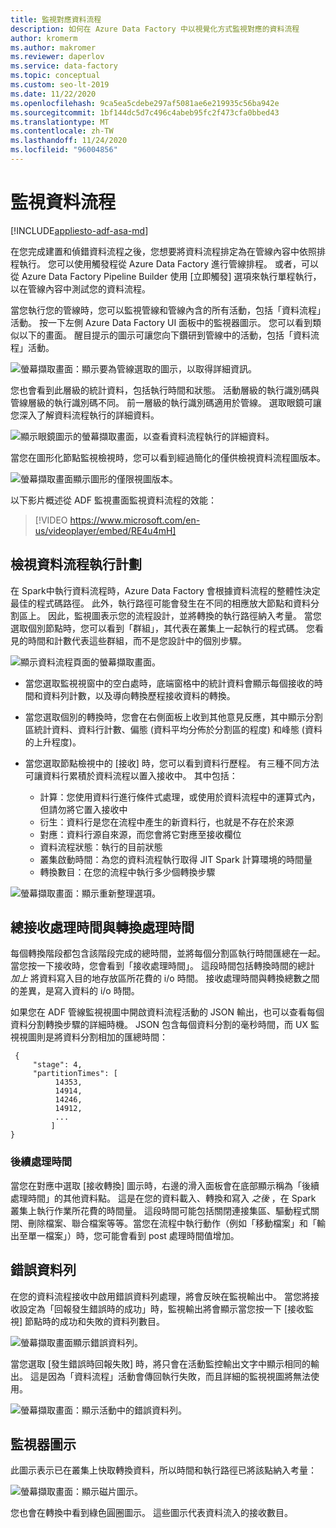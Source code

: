 ```yaml
---
title: 監視對應資料流程
description: 如何在 Azure Data Factory 中以視覺化方式監視對應的資料流程
author: kromerm
ms.author: makromer
ms.reviewer: daperlov
ms.service: data-factory
ms.topic: conceptual
ms.custom: seo-lt-2019
ms.date: 11/22/2020
ms.openlocfilehash: 9ca5ea5cdebe297af5081ae6e219935c56ba942e
ms.sourcegitcommit: 1bf144dc5d7c496c4abeb95fc2f473cfa0bbed43
ms.translationtype: MT
ms.contentlocale: zh-TW
ms.lasthandoff: 11/24/2020
ms.locfileid: "96004856"
---
```

# <a name="monitor-data-flows"></a>監視資料流程

[!INCLUDE[appliesto-adf-asa-md](includes/appliesto-adf-asa-md.md)]

在您完成建置和偵錯資料流程之後，您想要將資料流程排定為在管線內容中依照排程執行。 您可以使用觸發程從 Azure Data Factory 進行管線排程。 或者，可以從 Azure Data Factory Pipeline Builder 使用 [立即觸發] 選項來執行單程執行，以在管線內容中測試您的資料流程。

當您執行您的管線時，您可以監視管線和管線內含的所有活動，包括「資料流程」活動。 按一下左側 Azure Data Factory UI 面板中的監視器圖示。 您可以看到類似以下的畫面。 醒目提示的圖示可讓您向下鑽研到管線中的活動，包括「資料流程」活動。

![螢幕擷取畫面：顯示要為管線選取的圖示，以取得詳細資訊。](media/data-flow/mon001.png "資料流程監視")

您也會看到此層級的統計資料，包括執行時間和狀態。 活動層級的執行識別碼與管線層級的執行識別碼不同。 前一層級的執行識別碼適用於管線。 選取眼鏡可讓您深入了解資料流程執行的詳細資料。

![顯示眼鏡圖示的螢幕擷取畫面，以查看資料流程執行的詳細資料。](media/data-flow/monitoring-details.png "資料流程監視")

當您在圖形化節點監視檢視時，您可以看到經過簡化的僅供檢視資料流程圖版本。

![螢幕擷取畫面顯示圖形的僅限視圖版本。](media/data-flow/mon003.png "資料流程監視")

以下影片概述從 ADF 監視畫面監視資料流程的效能：

> [!VIDEO https://www.microsoft.com/en-us/videoplayer/embed/RE4u4mH]

## <a name="view-data-flow-execution-plans"></a>檢視資料流程執行計劃

在 Spark中執行資料流程時，Azure Data Factory 會根據資料流程的整體性決定最佳的程式碼路徑。 此外，執行路徑可能會發生在不同的相應放大節點和資料分割區上。 因此，監視圖表示您的流程設計，並將轉換的執行路徑納入考量。 當您選取個別節點時，您可以看到「群組」，其代表在叢集上一起執行的程式碼。 您看見的時間和計數代表這些群組，而不是您設計中的個別步驟。

![顯示資料流程頁面的螢幕擷取畫面。](media/data-flow/mon004.png "資料流程監視")

* 當您選取監視視窗中的空白處時，底端窗格中的統計資料會顯示每個接收的時間和資料列計數，以及導向轉換歷程接收資料的轉換。

* 當您選取個別的轉換時，您會在右側面板上收到其他意見反應，其中顯示分割區統計資料、資料行計數、偏態 (資料平均分佈於分割區的程度) 和峰態 (資料的上升程度)。

* 當您選取節點檢視中的 [接收] 時，您可以看到資料行歷程。 有三種不同方法可讓資料行累積於資料流程以置入接收中。 其中包括：

  * 計算：您使用資料行進行條件式處理，或使用於資料流程中的運算式內，但請勿將它置入接收中
  * 衍生：資料行是您在流程中產生的新資料行，也就是不存在於來源
  * 對應：資料行源自來源，而您會將它對應至接收欄位
  * 資料流程狀態：執行的目前狀態
  * 叢集啟動時間：為您的資料流程執行取得 JIT Spark 計算環境的時間量
  * 轉換數目：在您的流程中執行多少個轉換步驟
  
![螢幕擷取畫面：顯示重新整理選項。](media/data-flow/monitornew.png "資料流程監視 (新增)")

## <a name="total-sink-processing-time-vs-transformation-processing-time"></a>總接收處理時間與轉換處理時間

每個轉換階段都包含該階段完成的總時間，並將每個分割區執行時間匯總在一起。 當您按一下接收時，您會看到「接收處理時間」。 這段時間包括轉換時間的總計 *加上* 將資料寫入目的地存放區所花費的 i/o 時間。 接收處理時間與轉換總數之間的差異，是寫入資料的 i/o 時間。

如果您在 ADF 管線監視視圖中開啟資料流程活動的 JSON 輸出，也可以查看每個資料分割轉換步驟的詳細時機。 JSON 包含每個資料分割的毫秒時間，而 UX 監視視圖則是將資料分割相加的匯總時間：

```
 {
     "stage": 4,
     "partitionTimes": [
          14353,
          14914,
          14246,
          14912,
          ...
         ]
}
```

### <a name="post-processing-time"></a>後續處理時間

當您在對應中選取 [接收轉換] 圖示時，右邊的滑入面板會在底部顯示稱為「後續處理時間」的其他資料點。 這是在您的資料載入、轉換和寫入 *之後* ，在 Spark 叢集上執行作業所花費的時間量。 這段時間可能包括關閉連接集區、驅動程式關閉、刪除檔案、聯合檔案等等。當您在流程中執行動作（例如「移動檔案」和「輸出至單一檔案」）時，您可能會看到 post 處理時間值增加。
  
## <a name="error-rows"></a>錯誤資料列

在您的資料流程接收中啟用錯誤資料列處理，將會反映在監視輸出中。 當您將接收設定為「回報發生錯誤時的成功」時，監視輸出將會顯示當您按一下 [接收監視] 節點時的成功和失敗的資料列數目。

![螢幕擷取畫面顯示錯誤資料列。](media/data-flow/error-row-2.png "錯誤資料列監視成功")

當您選取 [發生錯誤時回報失敗] 時，將只會在活動監控輸出文字中顯示相同的輸出。 這是因為「資料流程」活動會傳回執行失敗，而且詳細的監視視圖將無法使用。

![螢幕擷取畫面：顯示活動中的錯誤資料列。](media/data-flow/error-rows-4.png "錯誤資料列監視失敗")

## <a name="monitor-icons"></a>監視器圖示

此圖示表示已在叢集上快取轉換資料，所以時間和執行路徑已將該點納入考量：

![螢幕擷取畫面：顯示磁片圖示。](media/data-flow/mon005.png "資料流程監視")

您也會在轉換中看到綠色圓圈圖示。 這些圖示代表資料流入的接收數目。
